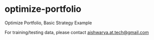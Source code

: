 # optimize-portfolio
Optimize Portfolio, Basic Strategy Example

For training/testing data, please contact aishwarya.at.tech@gmail.com
